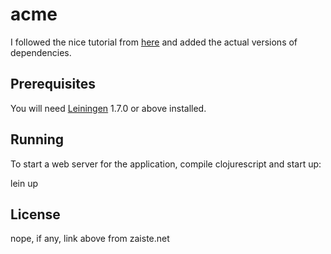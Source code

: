 # acme

I followed the nice tutorial from [here]( http://zaiste.net/2014/02/web_applications_in_clojure_all_the_way_with_compojure_and_om) and added the actual versions of dependencies.

## Prerequisites

You will need [Leiningen][1] 1.7.0 or above installed.

[1]: https://github.com/technomancy/leiningen

## Running

To start a web server for the application, compile clojurescript and start up:

lein up

## License

nope, if any, link above from zaiste.net
